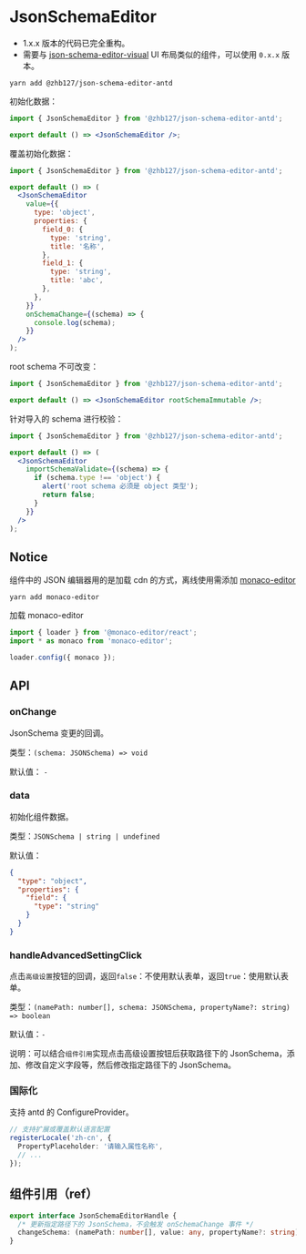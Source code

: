 # JsonSchemaEditor

- 1.x.x 版本的代码已完全重构。
- 需要与 [json-schema-editor-visual](https://github.com/Open-Federation/json-schema-editor-visual) UI 布局类似的组件，可以使用
  `0.x.x` 版本。

```shell
yarn add @zhb127/json-schema-editor-antd
```

初始化数据：

```jsx
import { JsonSchemaEditor } from '@zhb127/json-schema-editor-antd';

export default () => <JsonSchemaEditor />;
```

覆盖初始化数据：

```jsx
import { JsonSchemaEditor } from '@zhb127/json-schema-editor-antd';

export default () => (
  <JsonSchemaEditor
    value={{
      type: 'object',
      properties: {
        field_0: {
          type: 'string',
          title: '名称',
        },
        field_1: {
          type: 'string',
          title: 'abc',
        },
      },
    }}
    onSchemaChange={(schema) => {
      console.log(schema);
    }}
  />
);
```

root schema 不可改变：

```jsx
import { JsonSchemaEditor } from '@zhb127/json-schema-editor-antd';

export default () => <JsonSchemaEditor rootSchemaImmutable />;
```

针对导入的 schema 进行校验：

```jsx
import { JsonSchemaEditor } from '@zhb127/json-schema-editor-antd';

export default () => (
  <JsonSchemaEditor
    importSchemaValidate={(schema) => {
      if (schema.type !== 'object') {
        alert('root schema 必须是 object 类型');
        return false;
      }
    }}
  />
);
```

## Notice

组件中的 JSON 编辑器用的是加载 cdn 的方式，离线使用需添加 [monaco-editor](https://github.com/microsoft/monaco-editor)

```shell
yarn add monaco-editor
```

加载 monaco-editor

```jsx ｜ pure
import { loader } from '@monaco-editor/react';
import * as monaco from 'monaco-editor';

loader.config({ monaco });
```

## API

### onChange

JsonSchema 变更的回调。

类型：`(schema: JSONSchema) => void`

默认值： `-`

### data

初始化组件数据。

类型：`JSONSchema | string | undefined`

默认值：

```json
{
  "type": "object",
  "properties": {
    "field": {
      "type": "string"
    }
  }
}
```

### handleAdvancedSettingClick

点击`高级设置`按钮的回调，返回`false`：不使用默认表单，返回`true`：使用默认表单。

类型：`(namePath: number[], schema: JSONSchema, propertyName?: string) => boolean`

默认值：`-`

说明：可以结合`组件引用`实现点击高级设置按钮后获取路径下的 JsonSchema，添加、修改自定义字段等，然后修改指定路径下的 JsonSchema。

### 国际化

支持 antd 的 ConfigureProvider。

```ts
// 支持扩展或覆盖默认语言配置
registerLocale('zh-cn', {
  PropertyPlaceholder: '请输入属性名称',
  // ...
});
```

## 组件引用（ref）

```ts
export interface JsonSchemaEditorHandle {
  /* 更新指定路径下的 JsonSchema，不会触发 onSchemaChange 事件 */
  changeSchema: (namePath: number[], value: any, propertyName?: string) => void;
}
```
